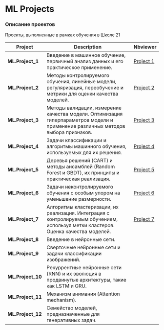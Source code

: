 # ML Projects

### Описание проектов

Проекты, выполненные в рамках обучения в Школе 21

| Project          | Description                                                                                                                       |Nbviewer                                                                                                | 
|------------------|-----------------------------------------------------------------------------------------------------------------------------------|--------------------------------------------------------------------------------------------------------|
| **ML.Project_1** | Введение в машинное обучение, первичный анализ данных и его практическое применение.                                              |[Project 1](https://nbviewer.org/github/xeocean/ML_Projects/blob/master/ML.Project_1/src/notebook.ipynb)|
| **ML.Project_2** | Методы контролируемого обучения, линейные модели, регуляризация, переобучение и метрики для оценки качества моделей.              |[Project 2](https://nbviewer.org/github/xeocean/ML_Projects/blob/master/ML.Project_2/src/notebook.ipynb)|
| **ML.Project_3** | Методы валидации, измерение качества модели. Оптимизация гиперпараметров модели и применение различных методов выбора признаков.  |[Project 3](https://nbviewer.org/github/xeocean/ML_Projects/blob/master/ML.Project_3/src/notebook.ipynb)| 
| **ML.Project_4** | Задачи классификации и алгоритмы машинного обучения, используемых для их решения.                                                 |[Project 4](https://nbviewer.org/github/xeocean/ML_Projects/blob/master/ML.Project_4/src/notebook.ipynb)|
| **ML.Project_5** | Деревья решений (CART) и методы ансамблей (Random Forest и GBDT), их принципы и практическая реализация.                          |[Project 5](https://nbviewer.org/github/xeocean/ML_Projects/blob/master/ML.Project_5/src/notebook.ipynb)|
| **ML.Project_6** | Задачи неконтролируемого обучения с особым упором на уменьшение размерности.                                                      |[Project 6](https://nbviewer.org/github/xeocean/ML_Projects/blob/master/ML.Project_6/src/notebook.ipynb)|
| **ML.Project_7** | Алгоритмы кластеризации, их реализация. Интеграция с контролируемым обучением, используя метки кластеров. Оценка качества моделей.|[Project 7](https://nbviewer.org/github/xeocean/ML_Projects/blob/master/ML.Project_7/src/notebook.ipynb)|
| **ML.Project_8** | Введение в нейронные сети.                                                                                                        ||
| **ML.Project_9** | Сверточные нейронные сети и задачи классификации изображений.                                                                     ||
| **ML.Project_10** | Рекуррентные нейронные сети (RNN) и их эволюция в продвинутые архитектуры, такие как LSTM и GRU.                                 ||
| **ML.Project_11** | Механизм внимания (Attention mechanism).                                                                                         ||
| **ML.Project_12** | Семейство моделей, предназначенные для генеративных задач.                                                                       ||


